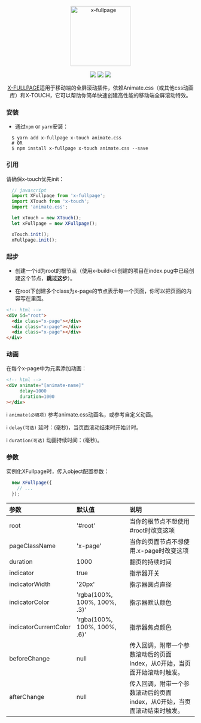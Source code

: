 <p align="center"><img width="160" src="https://ws1.sinaimg.cn/large/006tNbRwly1fxlklaxrizj308w06xmzo.jpg" alt="x-fullpage"></p>

<p align="center">
  <img src="https://img.shields.io/jenkins/s/https/jenkins.qa.ubuntu.com/view/Precise/view/All%20Precise/job/precise-desktop-amd64_default.svg">
  <img src="https://img.shields.io/badge/npm-v1.0.0-blue.svg">
  <img src="https://img.shields.io/github/license/mashape/apistatus.svg">
</p>

<p align="center">
  <a href="https://github.com/codexu/x-fullpage">X-FULLPAGE</a>适用于移动端的全屏滚动插件，依赖Animate.css（或其他css动画库）和X-TOUCH，它可以帮助你简单快速创建高性能的移动端全屏滚动特效。
</p>

### 安装

- 通过`npm` or `yarn`安装：

```
  $ yarn add x-fullpage x-touch animate.css
  # OR
  $ npm install x-fullpage x-touch animate.css --save
```

### 引用

请确保x-touch优先init：

```javascript
  // javascript
  import XFullpage from 'x-fullpage';
  import XTouch from 'x-touch';
  import 'animate.css';

  let xTouch = new XTouch();
  let xFullpage = new XFullpage();

  xTouch.init();
  xFullpage.init();
```

### 起步

- 创建一个id为root的根节点（使用x-build-cli创建的项目在index.pug中已经创建这个节点，**跳过这步**）。

- 在root下创建多个class为x-page的节点表示每一个页面，你可以把页面的内容写在里面。

```html
<!-- html -->
<div id="root">
  <div class="x-page"></div>
  <div class="x-page"></div>
  <div class="x-page"></div>
</div>
```

### 动画

在每个x-page中为元素添加动画：

```html
<!-- html -->
<div animate="[animate-name]" 
     delay=1000
     duration=1000
></div>
```

ℹ️ `animate(必填项)` 参考animate.css动画名，或参考自定义动画。

ℹ️ `delay(可选)` 延时：(毫秒)，当页面滚动结束时开始计时。

ℹ️ `duration(可选)` 动画持续时间：(毫秒)。

### 参数

实例化XFullpage时，传入object配置参数：

``` javascript
  new XFullpage({
    // ...
  });
```

| 参数 | 默认值 | 说明 |
| :- | :- | :- |
| root | '#root' | 当你的根节点不想使用#root时改变这项 |
| pageClassName | 'x-page' | 当你的页面节点不想使用.x-page时改变这项 |
| duration | 1000 | 翻页的持续时间 |
| indicator | true | 指示器开关 |
| indicatorWidth | '20px' | 指示器圆点直径 |
| indicatorColor | 'rgba(100%, 100%, 100%, .3)' | 指示器默认颜色 |
| indicatorCurrentColor | 'rgba(100%, 100%, 100%, .6)' | 指示器焦点颜色 |
| beforeChange | null | 传入回调，附带一个参数滚动后的页面index，从0开始，当页面开始滚动时触发。 |
| afterChange | null | 传入回调，附带一个参数滚动后的页面index，从0开始，当页面滚动结束时触发。 |